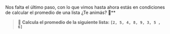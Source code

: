 Nos falta el último paso, con lo que vimos hasta ahora estás en condiciones de calcular el promedio de una lista ¿Te animás? :muscle:**<br>
> :memo: **Calcula el promedio de la siguiente lista: `[2, 5, 4, 8, 9, 3, 5 , 6]`**